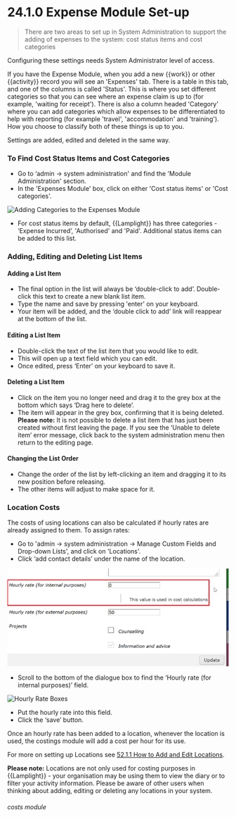 # 24.1.0 Expense Module Set-up

> There are two areas to set up in System Administration to support the adding of expenses to the system: cost status items and cost categories



Configuring these settings needs System Administrator level of access. 

If you have the Expense Module, when you add a new {{work}} or other {{activity}} record you will see an 'Expenses' tab. There is a table in this tab, and one of the columns is called 'Status'. This is where you set different categories so that you can see where an expense claim is up to (for example, 'waiting for receipt'). There is also a column headed 'Category' where you can add categories which allow expenses to be differentiated to help with reporting (for example 'travel', 'accommodation' and 'training'). How you choose to classify both of these things is up to you.

Settings are added, edited and deleted in the same way. 

### To Find Cost Status Items and Cost Categories  

- Go to ‘admin -> system administration' and find the 'Module Administration' section.
- In the 'Expenses Module' box, click on  either 'Cost status items' or 'Cost categories'.

![Adding Categories to the Expenses Module](24.1.0c.png)

- For cost status items by default, {{Lamplight}} has three categories - ‘Expense Incurred’, 'Authorised' and 'Paid'. Additional status items can be added to this list. 

### Adding, Editing and Deleting List Items

#### Adding a List Item  

- The final option in the list will always be ‘double-click to add’. Double-click this text to create a new blank list item. 
- Type the name and save by pressing 'enter' on your keyboard. 
- Your item will be added, and the ‘double click to add’ link will reappear at the bottom of the list.
   
#### Editing a List Item  

- Double-click the text of the list item that you would like to edit.
- This will open up a text field which you can edit. 
- Once edited, press ‘Enter’ on your keyboard to save it.
   
#### Deleting a List Item  

- Click on the item you no longer need and drag it to the grey box at the bottom which says ‘Drag here to delete’. 
- The item will appear in the grey box, confirming that it is being deleted. 
**Please note:** It is not possible to delete a list item that has just been created without first leaving the page. If you see the  ‘Unable to delete item’ error message, click back to the system administration menu then return to the editing page.
   
#### Changing the List Order  

- Change the order of the list by left-clicking an item and dragging it to its new position before releasing. 
- The other items will adjust to make space for it.

### Location Costs  

The costs of using locations can also be calculated if hourly rates are already assigned to them. To assign rates:

- Go to 'admin -> system administration -> Manage Custom Fields and Drop-down Lists', and click on 'Locations'.
- Click ‘add contact details’ under the name of the location.

![Adding Costs to a Location](24.1.0a.png)

- Scroll to the bottom of the dialogue box to find the ‘Hourly rate (for internal purposes)’ field.

![Hourly Rate Boxes](24.1.0b.png)

- Put the hourly rate into this field.
- Click the ‘save’ button. 

Once an hourly rate has been added to a location, whenever the location is used, the costings module will add a cost per hour for its use.

For more on setting up Locations see [52.1.1 How to Add and Edit Locations](/help/index/p/52.1.1).

**Please note:** Locations are not only used for costing purposes in {{Lamplight}} - your organisation may be using them to view the diary or to filter your activity information. Please be aware of other users when thinking about adding, editing or deleting any locations in your system. 


###### costs module






